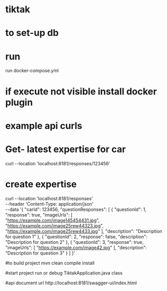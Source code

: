 # tiktak

# to set-up db

# run

run docker-compose.yml

# if execute not visible install docker plugin

# example api curls

# Get- latest expertise for car

curl --location 'localhost:8181/responses/123456'

# create expertise

curl --location 'localhost:8181/responses' \
--header 'Content-Type: application/json' \
--data '{
"carId": 123456,
"questionResponses": [
{
"questionId": 1,
"response": true,
"imageUrls": [
"https://example.com/image145454431.jpg",
"https://example.com/image25rew44323.jpg",
"https://example.com/image25rew4433.jpg"
],
"description": "Description for question 1"
},
{
"questionId": 2,
"response": false,
"description": "Description for question 2"
},
{
"questionId": 3,
"response": true,
"imageUrls": [
"https://example.com/image42.jpg"
],
"description": "Description for question 3"
}
]
}'

#to build project
mvn clean compile install

#start project
run or debug TiktakApplication.java class

#api document url
http://localhost:8181/swagger-ui/index.html


